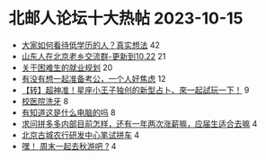 # 北邮人论坛十大热帖 2023-10-15

- [大家如何看待低学历的人？真实想法](https://bbs.byr.cn/article/Talking/6402784) 42
- [山东人在北京老乡交流群-更新到10.22](https://bbs.byr.cn/article/Friends/2032283) 21
- [关于困难生的就业规划](https://bbs.byr.cn/article/Job/2197144) 20
- [有没有想一起准备考公，一个人好焦虑](https://bbs.byr.cn/article/CivilServant/50266) 12
- [【转】超神准！星座小王子独创的新型占卜、來一起試玩一下！](https://bbs.byr.cn/article/Constellations/326533) 9
- [校医院洗牙](https://bbs.byr.cn/article/Health/231513) 8
- [有知道这是什么电脑的吗](https://bbs.byr.cn/article/Picture/3351955) 8
- [求问拼多多内部目前怎样，还有一年两次涨薪嘛，应届生适合去嘛](https://bbs.byr.cn/article/WorkLife/1205551) 4
- [北京古城农行研发中心笔试拼车](https://bbs.byr.cn/article/pinche/23) 4
- [嘿！ 周末一起去秋游吧 ?](https://bbs.byr.cn/article/Photo/276676) 4



